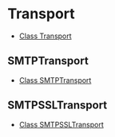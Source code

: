 # Transport
* [Class Transport](https://javaee.github.io/javamail/docs/api/javax/mail/Transport.html)

## SMTPTransport
* [Class SMTPTransport](https://javaee.github.io/javamail/docs/api/com/sun/mail/smtp/SMTPTransport.html)

## SMTPSSLTransport
* [Class SMTPSSLTransport](https://javaee.github.io/javamail/docs/api/com/sun/mail/smtp/SMTPSSLTransport.html)